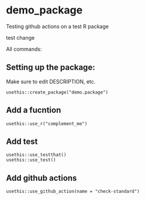 # demo_package
Testing github actions on a test R package

test change

All commands:

## Setting up the package:

Make sure to edit DESCRIPTION, etc.

```
usethis::create_package("demo.package")
```

## Add a fucntion

```
usethis::use_r("complement_me")
```

## Add test

```
usethis::use_testthat()
usethis::use_test()
```

## Add github actions
```
usethis::use_github_action(name = "check-standard")
```
